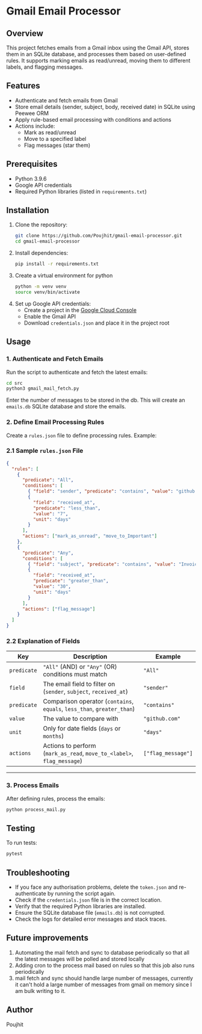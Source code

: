 # Gmail Email Processor

## Overview

This project fetches emails from a Gmail inbox using the Gmail API, stores them in an SQLite database, and processes them based on user-defined rules. It supports marking emails as read/unread, moving them to different labels, and flagging messages.

## Features

- Authenticate and fetch emails from Gmail
- Store email details (sender, subject, body, received date) in SQLite using Peewee ORM
- Apply rule-based email processing with conditions and actions
- Actions include:
  - Mark as read/unread
  - Move to a specified label
  - Flag messages (star them)

## Prerequisites

- Python 3.9.6
- Google API credentials
- Required Python libraries (listed in `requirements.txt`)

## Installation

1. Clone the repository:
   ```bash
   git clone https://github.com/Poujhit/gmail-email-processor.git
   cd gmail-email-processor
   ```
2. Install dependencies:
   ```bash
   pip install -r requirements.txt
   ```
3. Create a virtual environment for python
   ```bash
   python -m venv venv
   source venv/bin/activate
   ```
4. Set up Google API credentials:
   - Create a project in the [Google Cloud Console](https://console.cloud.google.com/)
   - Enable the Gmail API
   - Download `credentials.json` and place it in the project root

## Usage

### 1. Authenticate and Fetch Emails

Run the script to authenticate and fetch the latest emails:

```bash
cd src
python3 gmail_mail_fetch.py
```

Enter the number of messages to be stored in the db.
This will create an `emails.db` SQLite database and store the emails.

### 2. Define Email Processing Rules

Create a `rules.json` file to define processing rules. Example:

### **2.1 Sample `rules.json` File**

```json
{
  "rules": [
    {
      "predicate": "All",
      "conditions": [
        { "field": "sender", "predicate": "contains", "value": "github.com" },
        {
          "field": "received_at",
          "predicate": "less_than",
          "value": "7",
          "unit": "days"
        }
      ],
      "actions": ["mark_as_unread", "move_to_Important"]
    },
    {
      "predicate": "Any",
      "conditions": [
        { "field": "subject", "predicate": "contains", "value": "Invoice" },
        {
          "field": "received_at",
          "predicate": "greater_than",
          "value": "30",
          "unit": "days"
        }
      ],
      "actions": ["flag_message"]
    }
  ]
}
```

### **2.2 Explanation of Fields**

| Key         | Description                                                             | Example            |
| ----------- | ----------------------------------------------------------------------- | ------------------ |
| `predicate` | `"All"` (AND) or `"Any"` (OR) conditions must match                     | `"All"`            |
| `field`     | The email field to filter on (`sender`, `subject`, `received_at`)       | `"sender"`         |
| `predicate` | Comparison operator (`contains`, `equals`, `less_than`, `greater_than`) | `"contains"`       |
| `value`     | The value to compare with                                               | `"github.com"`     |
| `unit`      | Only for date fields (`days` or `months`)                               | `"days"`           |
| `actions`   | Actions to perform (`mark_as_read`, `move_to_<label>`, `flag_message`)  | `["flag_message"]` |

---

### 3. Process Emails

After defining rules, process the emails:

```bash
python process_mail.py
```

## Testing

To run tests:

```bash
pytest
```

## Troubleshooting

- If you face any authorisation problems, delete the `token.json` and re-authenticate by running the script again.
- Check if the `credentials.json` file is in the correct location.
- Verify that the required Python libraries are installed.
- Ensure the SQLite database file (`emails.db`) is not corrupted.
- Check the logs for detailed error messages and stack traces.

## Future improvements

1. Automating the mail fetch and sync to database periodically so that all the latest messages will be polled and stored locally
2. Adding cron to the process mail based on rules so that this job also runs periodically
3. mail fetch and sync should handle large number of messages, currently it can't hold a large number of messages from gmail on memory since I am bulk writing to it.

## Author

Poujhit
